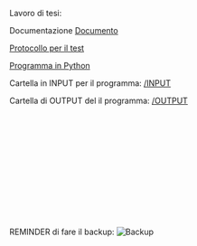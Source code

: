 Lavoro di tesi:

Documentazione
[Documento](TESI.MD)

[Protocollo per il test](PROTOCOLLO.MD)

[Programma in Python](PYGenerator.py)

Cartella in INPUT per il programma:
[/INPUT](/INPUT)


Cartella di OUTPUT del il programma:
[/OUTPUT](/OUTPUT)

<br><br><br><br><br><br><br><br><br><br><br>

REMINDER di fare il backup:
![Backup](img/backup.jpg)
